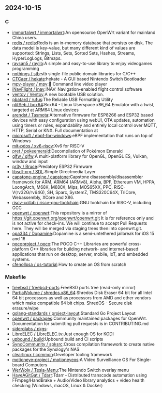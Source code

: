 ## 2024-10-15

### C

* [immortalwrt / immortalwrt](https://github.com/immortalwrt/immortalwrt):An opensource OpenWrt variant for mainland China users.
* [redis / redis](https://github.com/redis/redis):Redis is an in-memory database that persists on disk. The data model is key-value, but many different kind of values are supported: Strings, Lists, Sets, Sorted Sets, Hashes, Streams, HyperLogLogs, Bitmaps.
* [raysan5 / raylib](https://github.com/raysan5/raylib):A simple and easy-to-use library to enjoy videogames programming
* [nothings / stb](https://github.com/nothings/stb):stb single-file public domain libraries for C/C++
* [CTCaer / hekate](https://github.com/CTCaer/hekate):hekate - A GUI based Nintendo Switch Bootloader
* [mpv-player / mpv](https://github.com/mpv-player/mpv):🎥 Command line video player
* [iNavFlight / inav](https://github.com/iNavFlight/inav):INAV: Navigation-enabled flight control software
* [ventoy / Ventoy](https://github.com/ventoy/Ventoy):A new bootable USB solution.
* [pbatard / rufus](https://github.com/pbatard/rufus):The Reliable USB Formatting Utility
* [ptitSeb / box64](https://github.com/ptitSeb/box64):Box64 - Linux Userspace x86_64 Emulator with a twist, targeted at ARM64 Linux devices
* [arendst / Tasmota](https://github.com/arendst/Tasmota):Alternative firmware for ESP8266 and ESP32 based devices with easy configuration using webUI, OTA updates, automation using timers or rules, expandability and entirely local control over MQTT, HTTP, Serial or KNX. Full documentation at
* [microsoft / ebpf-for-windows](https://github.com/microsoft/ebpf-for-windows):eBPF implementation that runs on top of Windows
* [mit-pdos / xv6-riscv](https://github.com/mit-pdos/xv6-riscv):Xv6 for RISC-V
* [pret / pokeemerald](https://github.com/pret/pokeemerald):Decompilation of Pokémon Emerald
* [glfw / glfw](https://github.com/glfw/glfw):A multi-platform library for OpenGL, OpenGL ES, Vulkan, window and input
* [pr3y / Bruce](https://github.com/pr3y/Bruce):Predatory ESP32 Firmware
* [libsdl-org / SDL](https://github.com/libsdl-org/SDL):Simple Directmedia Layer
* [capstone-engine / capstone](https://github.com/capstone-engine/capstone):Capstone disassembly/disassembler framework for ARM, ARM64 (ARMv8), Alpha, BPF, Ethereum VM, HPPA, LoongArch, M68K, M680X, Mips, MOS65XX, PPC, RISC-V(rv32G/rv64G), SH, Sparc, SystemZ, TMS320C64X, TriCore, Webassembly, XCore and X86.
* [riscv-collab / riscv-gnu-toolchain](https://github.com/riscv-collab/riscv-gnu-toolchain):GNU toolchain for RISC-V, including GCC
* [openwrt / openwrt](https://github.com/openwrt/openwrt):This repository is a mirror of https://git.openwrt.org/openwrt/openwrt.git It is for reference only and is not active for check-ins. We will continue to accept Pull Requests here. They will be merged via staging trees then into openwrt.git.
* [opa334 / Dopamine](https://github.com/opa334/Dopamine):Dopamine is a semi-untethered jailbreak for iOS 15 and 16
* [pocoproject / poco](https://github.com/pocoproject/poco):The POCO C++ Libraries are powerful cross-platform C++ libraries for building network- and internet-based applications that run on desktop, server, mobile, IoT, and embedded systems.
* [cfenollosa / os-tutorial](https://github.com/cfenollosa/os-tutorial):How to create an OS from scratch

### Makefile

* [freebsd / freebsd-ports](https://github.com/freebsd/freebsd-ports):FreeBSD ports tree (read-only mirror)
* [PartialVolume / shredos.x86_64](https://github.com/PartialVolume/shredos.x86_64):Shredos Disk Eraser 64 bit for all Intel 64 bit processors as well as processors from AMD and other vendors which make compatible 64 bit chips. ShredOS - Secure disk erasure/wipe
* [golang-standards / project-layout](https://github.com/golang-standards/project-layout):Standard Go Project Layout
* [openwrt / packages](https://github.com/openwrt/packages):Community maintained packages for OpenWrt. Documentation for submitting pull requests is in CONTRIBUTING.md
* [siderolabs / pkgs](https://github.com/siderolabs/pkgs):
* [LibreELEC / LibreELEC.tv](https://github.com/LibreELEC/LibreELEC.tv):Just enough OS for KODI
* [upbound / build](https://github.com/upbound/build):Upbound build and CI scripts
* [SynoCommunity / spksrc](https://github.com/SynoCommunity/spksrc):Cross compilation framework to create native packages for the Synology's NAS
* [clearlinux / common](https://github.com/clearlinux/common):Developer tooling framework
* [motioneye-project / motioneyeos](https://github.com/motioneye-project/motioneyeos):A Video Surveillance OS For Single-board Computers
* [WerWolv / Tesla-Menu](https://github.com/WerWolv/Tesla-Menu):The Nintendo Switch overlay menu
* [HaveAGitGat / Tdarr](https://github.com/HaveAGitGat/Tdarr):Tdarr - Distributed transcode automation using FFmpeg/HandBrake + Audio/Video library analytics + video health checking (Windows, macOS, Linux & Docker)
